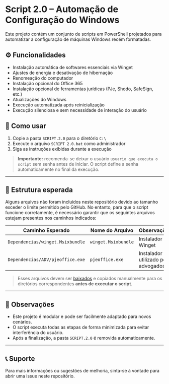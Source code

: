 # Script 2.0 – Automação de Configuração do Windows

Este projeto contém um conjunto de scripts em PowerShell projetados para automatizar a configuração de máquinas Windows recém formatadas.

## ⚙️ Funcionalidades

- Instalação automática de softwares essenciais via Winget
- Ajustes de energia e desativação de hibernação
- Renomeação do computador
- Instalação opcional do Office 365
- Instalação opcional de ferramentas jurídicas (PJe, Shodo, SafeSign, etc.)
- Atualizações do Windows
- Execução automatizada após reinicialização
- Execução silenciosa e sem necessidade de interação do usuário

## 🚀 Como usar

1. Copie a pasta `SCRIPT.2.0` para o diretório `C:\`
2. Execute o arquivo `SCRIPT 2.0.bat` como administrador
3. Siga as instruções exibidas durante a execução

> **Importante:** recomenda-se deixar o usuário `usuario que executa o script` sem senha antes de iniciar. O script define a senha automaticamente no final da execução.

---

## 📁 Estrutura esperada

Alguns arquivos não foram incluídos neste repositório devido ao tamanho exceder o limite permitido pelo GitHub. No entanto, para que o script funcione corretamente, é necessário garantir que os seguintes arquivos estejam presentes nos caminhos indicados:

| Caminho Esperado                                | Nome do Arquivo             | Observações                               |
|-------------------------------------------------|-----------------------------|-------------------------------------------|
| `Dependencias/winget.Msixbundle`                | `winget.Msixbundle`         | Instalador do Winget                      |
| `Dependencias/ADV/pjeoffice.exe`                | `pjeoffice.exe`             | Instalador utilizado por advogados        |

> Esses arquivos devem ser [baixados](https://drive.google.com/drive/folders/1KbVq5g7ArK-gFW-DPgpklGzijXcW1nip?usp=sharing) e copiados manualmente para os diretórios correspondentes **antes de executar o script**.

---

## 📌 Observações

- Este projeto é modular e pode ser facilmente adaptado para novos cenários.
- O script executa todas as etapas de forma minimizada para evitar interferência do usuário.
- Após a finalização, a pasta `SCRIPT.2.0` é removida automaticamente.

---

## 📞 Suporte

Para mais informações ou sugestões de melhoria, sinta-se à vontade para abrir uma issue neste repositório.
